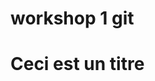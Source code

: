 # workshop 1 git
<!DOCTYPE html>
<html lang="fr">
<head>
    <meta charset="UTF-8">
    <meta name="viewport" content="width=device-width, initial-scale=1.0">
    <link rel="stylesheet" href="">
    <title>Document</title>
</head>
<body>
    <h1>Ceci est un titre</h1>
</body>
</html>